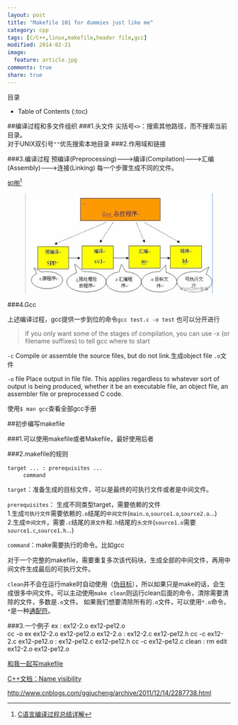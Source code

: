 ```yaml
---
layout: post
title: "Makefile 101 for dummies just like me"
category: cpp
tags: [C/C++,linux,makefile,header file,gcc]
modified: 2014-02-21
image:
  feature: article.jpg
comments: true
share: true
---
```


目录

* Table of Contents
{:toc}


##编译过程和多文件组织
###1.头文件
尖括号`<>`：搜索其他路径，而不搜索当前目录。  
   对于UNIX双引号`""`优先搜索本地目录
###2.作用域和链接

###3.编译过程
预编译(Preprocessing)--->编译(Compilation)--->汇编 (Assembly)--->连接(Linking)
每一个步骤生成不同的文件。

如图[^1]
<figure>
    <a href="/images/makefile-1-1.jpg"> <!--herf是超链接-->
        <img src="/images/makefile-1-1.jpg"><!--img标签必须有src属性=“图片位置”-->
    </a>
</figure>

###4.Gcc

上述编译过程，gcc提供一步到位的命令`gcc test.c -o test`
也可以分开进行





>If you only want some of the stages of compilation, you can
use -x (or filename suffixes) to tell gcc where to start

`-c`  Compile or assemble the source files, but do not link.生成object file `.o`文件  

`-o` file
           Place output in file file.  This applies regardless to
           whatever sort of output is being produced, whether it be
           an executable file, an object file, an assembler file or
           preprocessed C code.  

使用`$ man gcc`查看全部gcc手册

##初步编写makefile

###1.可以使用makefile或者Makefile，最好使用后者  

###2.makefile的规则

    target ... : prerequisites ...
	     command

`target`：准备生成的目标文件，可以是最终的可执行文件或者是中间文件。  

`prerequisites`： 生成不同类型target，需要依赖的文件    
1.生成`可执行文件`需要依赖的`.o`结尾的`中间文件`(`main.o`,`source1.o`,`source2.o`...)  
2.生成`中间文件`，需要`.c`结尾的`源文件`和`.h`结尾的`头文件`(`source1.o`需要`source1.c`,`source1.h`...)    

`command`：make需要执行的命令。比如gcc

对于一个完整的makefile，需要重复多次该代码块，生成全部的中间文件，再用中间文件生成最后的可执行文件。


`clean`并不会在运行make时自动使用（[伪目标](http://wiki.ubuntu.org.cn/%E8%B7%9F%E6%88%91%E4%B8%80%E8%B5%B7%E5%86%99Makefile:%E4%B9%A6%E5%86%99%E8%A7%84%E5%88%99#.E4.BC.AA.E7.9B.AE.E6.A0.87)），所以如果只是make的话，会生成很多中间文件。可以主动使用`make clean`则运行clean后面的命令，清除需要清除的文件，多数是`.o`文件。
如果我们想要清除所有的`.o`文件，可以使用`*.o`命令，`*`是一种[通配符](http://wiki.ubuntu.org.cn/%E8%B7%9F%E6%88%91%E4%B8%80%E8%B5%B7%E5%86%99Makefile:%E4%B9%A6%E5%86%99%E8%A7%84%E5%88%99#.E5.9C.A8.E8.A7.84.E5.88.99.E4.B8.AD.E4.BD.BF.E7.94.A8.E9.80.9A.E9.85.8D.E7.AC.A6)。


###3.一个例子
    ex : ex12-2.o ex12-pe12.o  
	    cc -o ex ex12-2.o ex12-pe12.o
    ex12-2.o : ex12-2.c ex12-pe12.h
	    cc -c ex12-2.c
    ex12-pe12.o : ex12-pe12.c ex12-pe12.h
    	cc -c ex12-pe12.c
	clean :
	    rm edit ex12-2.o ex12-pe12.o
	    
   



[^1]:[C语言编译过程总结详解](http://tech.c114.net/175/a472966-2.html)

[和我一起写makefile](http://wiki.ubuntu.org.cn/%E8%B7%9F%E6%88%91%E4%B8%80%E8%B5%B7%E5%86%99Makefile)

[C++文档：Name visibility](http://www.cplusplus.com/doc/tutorial/namespaces/)

http://www.cnblogs.com/ggjucheng/archive/2011/12/14/2287738.html
